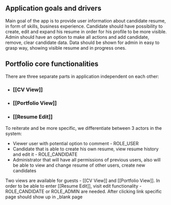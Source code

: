 ## Application goals and drivers

Main goal of the app is to provide user information about candidate resume, in form of skills, business experience.
Candidate should have possibility to create, edit and expand his resume in order for his profile to be more visible.
Admin should have an option to make all actions and add candidate, remove, clear candidate data. Data should be shown
for admin in easy to grasp way, showing visible resume and in progress ones.

## Portfolio core functionalities

There are three separate parts in application independent on each other:

* ### [[CV View]]
* ### [[Portfolio View]]
* ### [[Resume Edit]]

To reiterate and be more specific, we differentiate between 3 actors in the system:

* Viewer user with potential option to comment - ROLE_USER
* Candidate that is able to create his own resume, view resume history and edit it - ROLE_CANDIDATE
* Administrator that will have all permissions of previous users, also will be able to view and change resume of other
  users, create new candidates

Two views are available for guests - [[CV View]] and [[Portfolio View]]. In order to be able to enter [[Resume Edit]],
visit edit functionality - ROLE_CANDIDATE or ROLE_ADMIN are needed. After clicking link specific page should show up
in _blank page

